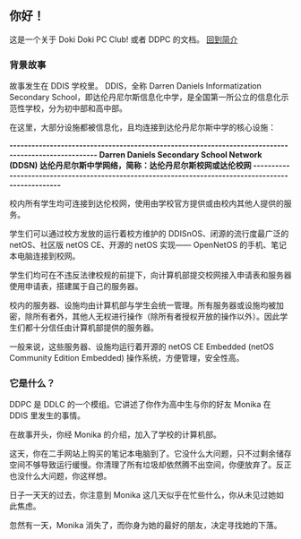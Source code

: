 ## 你好！
这是一个关于 Doki Doki PC Club! 或者 DDPC 的文档。
[回到简介](/profile/README_ZH.md)

### 背景故事
故事发生在 DDIS 学校里。
DDIS，全称 Darren Daniels Informatization Secondary School，即达伦丹尼尔斯信息化中学，是全国第一所公立的信息化示范性学校，分为初中部和高中部。

在这里，大部分设施都被信息化，且均连接到达伦丹尼尔斯中学的核心设施：


**\-\-\-\-\-\-\-\-\-\-\-\-\-\-\-\-\-\-\-\-\-\-\-\-\-\-\-\-\-\-\-\-\-\-\-\-\-\-\-\-\-\-\-\-\-\-\-\-\-\-\-\-\-\-\-\-\-\-\-\-\-\-\-\-\-\-\-\-\-\-\-\-\-\-\-\-\-\-\-\-\-\-\-\-\-\-\-\-\-\-\-\-\-\-\-\-\-\-\-\-
Darren Daniels Secondary School Network (DDSN)
达伦丹尼尔斯中学网络，简称：达伦丹尼尔斯校网或达伦校网
\-\-\-\-\-\-\-\-\-\-\-\-\-\-\-\-\-\-\-\-\-\-\-\-\-\-\-\-\-\-\-\-\-\-\-\-\-\-\-\-\-\-\-\-\-\-\-\-\-\-\-\-\-\-\-\-\-\-\-\-\-\-\-\-\-\-\-\-\-\-\-\-\-\-\-\-\-\-\-\-\-\-\-\-\-\-\-\-\-\-\-\-\-\-\-\-\-\-\-\-**


校内所有学生均可连接到达伦校网，使用由学校官方提供或由校内其他人提供的服务。

学生们可以通过校方发放的运行着校方维护的 DDISnOS、闭源的流行度最广泛的 netOS、社区版 netOS CE、开源的 netOS 实现—— OpenNetOS 的手机、笔记本电脑连接到校网。

学生们均可在不违反法律校规的前提下，向计算机部提交校网接入申请表和服务器使用申请表，搭建属于自己的服务器。

校内的服务器、设施均由计算机部与学生会统一管理。所有服务器或设施均被加密，除所有者外，其他人无权进行操作（除所有者授权开放的操作以外）。因此学生们都十分信任由计算机部提供的服务器。

一般来说，这些服务器、设施均运行着开源的 netOS CE Embedded (netOS Community Edition Embedded) 操作系统，方便管理，安全性高。


### 它是什么？
DDPC 是 DDLC 的一个模组。它讲述了你作为高中生与你的好友 Monika 在 DDIS 里发生的事情。

在故事开头，你经 Monika 的介绍，加入了学校的计算机部。

这天，你在二手网站上购买的笔记本电脑到了。它没什么大问题，只不过剩余储存空间不够导致运行缓慢。你清理了所有垃圾却依然腾不出空间，你便放弃了。反正也没什么大问题，你这样想。

日子一天天的过去，你注意到 Monika 这几天似乎在忙些什么，你从未见过她如此焦虑。

忽然有一天，Monika 消失了，而你身为她的最好的朋友，决定寻找她的下落。